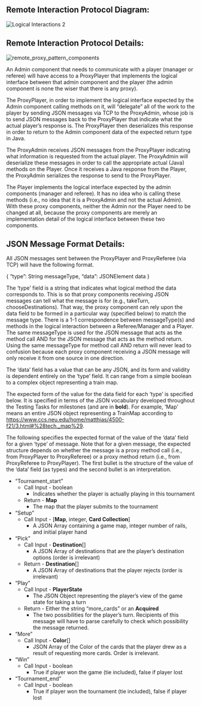 ## Remote Interaction Protocol Diagram:
![Logical Interactions 2](https://media.github.ccs.neu.edu/user/6225/files/7d91aec8-a976-42ed-b498-823c4a9ae4d0)

## Remote Interaction Protocol Details:

![remote_proxy_pattern_components](https://media.github.ccs.neu.edu/user/6225/files/5da5622d-2011-466a-b60b-25886ba08fe5)

An Admin component that needs to communicate with a player (manager or referee) will have access to a ProxyPlayer that implements the logical interface between that admin component and the player (the admin component is none the wiser that there is any proxy).

The ProxyPlayer, in order to implement the logical interface expected by the Admin component calling methods on it, will “delegate” all of the work to the player by sending JSON messages via TCP to the ProxyAdmin, whose job is to send JSON messages back to the ProxyPlayer that indicate what the actual player’s response is. The ProxyPlayer then deserializes this response in order to return to the Admin component data of the expected return type in Java.

The ProxyAdmin receives JSON messages from the ProxyPlayer indicating what information is requested from the actual player. The ProxyAdmin will deserialize these messages in order to call the appropriate actual (Java) methods on the Player. Once it receives a Java response from the Player, the ProxyAdmin serializes the response to send to the ProxyPlayer.

The Player implements the logical interface expected by the admin components (manager and referee). It has no idea who is calling these methods (i.e., no idea that it is a ProxyAdmin and not the actual Admin).
With these proxy components, neither the Admin nor the Player need to be changed at all, because the proxy components are merely an implementation detail of the logical interface between these two components.

## JSON Message Format Details:

All JSON messages sent between the ProxyPlayer and ProxyReferee (via TCP) will have the following format.

{
“type”: String messageType,
“data”: JSONElement data
}

The ‘type’ field is a string that indicates what logical method the data corresponds to. This is so that proxy components receiving JSON messages can tell what the message is for (e.g., takeTurn, chooseDestinations). That way, the proxy component can rely upon the data field to be formed in a particular way (specified below) to match the message type. There is a 1-1 correspondence between messageType(s) and methods in the logical interaction between a Referee/Manager and a Player. The same messageType is used for the JSON message that acts as the method call AND for the JSON message that acts as the method return. Using the same messageType for method call AND return will never lead to confusion because each proxy component receiving a JSON message will only receive it from one source in one direction.

The ‘data’ field has a value that can be any JSON, and its form and validity is dependent entirely on the ‘type’ field. It can range from a simple boolean to a complex object representing a train map.

The expected form of the value for the data field for each ‘type’ is specified below. It is specified in terms of the JSON vocabulary developed throughout the Testing Tasks for milestones (and are in **bold**). For example, ‘Map’ means an entire JSON object representing a TrainMap according to https://www.ccs.neu.edu/home/matthias/4500-f21/3.html#%28tech._map%29.


The following specifies the expected format of the value of the ‘data’ field for a given ‘type’ of message. Note that for a given message, the expected structure depends on whether the message is a proxy method call (i.e., from ProxyPlayer to ProxyReferee) or a proxy method return (i.e., from ProxyReferee to ProxyPlayer). The first bullet is the structure of the value of the ‘data’ field (as types) and the second bullet is an interpretation.

* “Tournament_start” 
  * Call Input - boolean 
    * Indicates whether the player is actually playing in this tournament 
  * Return - **Map**
    * The map that the player submits to the tournament 
* “Setup” 
  * Call Input - [**Map**, integer, **Card Collection**]
    * A JSON Array containing a game map, integer number of rails, and initial player hand 
* “Pick” 
  * Call Input - **Destination**[]
    * A JSON Array of destinations that are the player’s destination options (order is irrelevant)
  * Return - **Destination**[]
    * A JSON Array of destinations that the player rejects (order is irrelevant)
* “Play”
  * Call Input - **PlayerState**
    * The JSON Object representing the player’s view of the game state for taking a turn
  * Return - Either the string “more_cards” or an **Acquired**
    * The two possibilities for the player’s turn. Recipients of this message will have to parse carefully to check which possibility the message returned.
* “More”
  * Call Input - **Color**[]
    * JSON Array of the Color of the cards that the player drew as a result of requesting more cards. Order is irrelevant.
* “Win”
  * Call Input - boolean
    * True if player won the game (tie included), false if player lost
* “Tournament_end”
  * Call Input - boolean
    * True if player won the tournament (tie included), false if player lost
